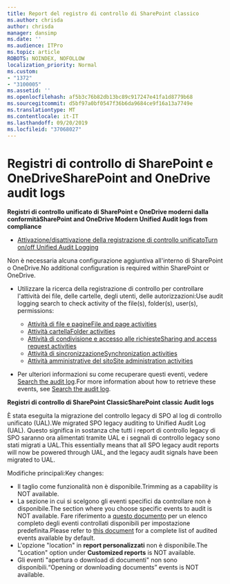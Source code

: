 ```yaml
---
title: Report del registro di controllo di SharePoint classico
ms.author: chrisda
author: chrisda
manager: dansimp
ms.date: ''
ms.audience: ITPro
ms.topic: article
ROBOTS: NOINDEX, NOFOLLOW
localization_priority: Normal
ms.custom:
- "1372"
- "3100005"
ms.assetid: ''
ms.openlocfilehash: af5b3c76b82db13bc89c917247e41fa1d8779b68
ms.sourcegitcommit: d5bf97a0bf0547f36b6da9684ce9f16a13a7749e
ms.translationtype: MT
ms.contentlocale: it-IT
ms.lasthandoff: 09/20/2019
ms.locfileid: "37068027"
---
```

# <a name="sharepoint-and-onedrive-audit-logs"></a><span data-ttu-id="9da3a-102">Registri di controllo di SharePoint e OneDrive</span><span class="sxs-lookup"><span data-stu-id="9da3a-102">SharePoint and OneDrive audit logs</span></span>

<span data-ttu-id="9da3a-103">**Registri di controllo unificato di SharePoint e OneDrive moderni dalla conformità**</span><span class="sxs-lookup"><span data-stu-id="9da3a-103">**SharePoint and OneDrive Modern Unified Audit logs from compliance**</span></span>

- [<span data-ttu-id="9da3a-104">Attivazione/disattivazione della registrazione di controllo unificato</span><span class="sxs-lookup"><span data-stu-id="9da3a-104">Turn on/off Unified Audit Logging</span></span>](https://docs.microsoft.com/office365/securitycompliance/turn-audit-log-search-on-or-off) 

<span data-ttu-id="9da3a-105">Non è necessaria alcuna configurazione aggiuntiva all'interno di SharePoint o OneDrive.</span><span class="sxs-lookup"><span data-stu-id="9da3a-105">No additional configuration is required within SharePoint or OneDrive.</span></span>

- <span data-ttu-id="9da3a-106">Utilizzare la ricerca della registrazione di controllo per controllare l'attività dei file, delle cartelle, degli utenti, delle autorizzazioni:</span><span class="sxs-lookup"><span data-stu-id="9da3a-106">Use audit logging search to check activity of the file(s), folder(s), user(s), permissions:</span></span>

    - [<span data-ttu-id="9da3a-107">Attività di file e pagine</span><span class="sxs-lookup"><span data-stu-id="9da3a-107">File and page activities</span></span>](https://docs.microsoft.com/office365/securitycompliance/search-the-audit-log-in-security-and-compliance)
    - [<span data-ttu-id="9da3a-108">Attività cartella</span><span class="sxs-lookup"><span data-stu-id="9da3a-108">Folder activities</span></span>](https://docs.microsoft.com/office365/securitycompliance/search-the-audit-log-in-security-and-compliance#folder-activities)
    - [<span data-ttu-id="9da3a-109">Attività di condivisione e accesso alle richieste</span><span class="sxs-lookup"><span data-stu-id="9da3a-109">Sharing and access request activities</span></span>](https://docs.microsoft.com/office365/securitycompliance/search-the-audit-log-in-security-and-compliance#sharing-and-access-request-activities)
    - [<span data-ttu-id="9da3a-110">Attività di sincronizzazione</span><span class="sxs-lookup"><span data-stu-id="9da3a-110">Synchronization activities</span></span>](https://docs.microsoft.com/office365/securitycompliance/search-the-audit-log-in-security-and-compliance#synchronization-activities)
    - [<span data-ttu-id="9da3a-111">Attività amministrative del sito</span><span class="sxs-lookup"><span data-stu-id="9da3a-111">Site administration activities</span></span>](https://docs.microsoft.com/office365/securitycompliance/search-the-audit-log-in-security-and-compliance#site-administration-activities)
- <span data-ttu-id="9da3a-112">Per ulteriori informazioni su come recuperare questi eventi, vedere [Search the audit log](https://docs.microsoft.com/office365/securitycompliance/search-the-audit-log-in-security-and-compliance#search-the-audit-log).</span><span class="sxs-lookup"><span data-stu-id="9da3a-112">For more information about how to retrieve these events, see [Search the audit log](https://docs.microsoft.com/office365/securitycompliance/search-the-audit-log-in-security-and-compliance#search-the-audit-log).</span></span>

<span data-ttu-id="9da3a-113">**Registri di controllo di SharePoint Classic**</span><span class="sxs-lookup"><span data-stu-id="9da3a-113">**SharePoint classic Audit logs**</span></span>

<span data-ttu-id="9da3a-114">È stata eseguita la migrazione del controllo legacy di SPO al log di controllo unificato (UAL).</span><span class="sxs-lookup"><span data-stu-id="9da3a-114">We migrated SPO legacy auditing to Unified Audit Log (UAL).</span></span> <span data-ttu-id="9da3a-115">Questo significa in sostanza che tutti i report di controllo legacy di SPO saranno ora alimentati tramite UAL e i segnali di controllo legacy sono stati migrati a UAL.</span><span class="sxs-lookup"><span data-stu-id="9da3a-115">This essentially means that all SPO legacy audit reports will now be powered through UAL, and the legacy audit signals have been migrated to UAL.</span></span>

<span data-ttu-id="9da3a-116">Modifiche principali:</span><span class="sxs-lookup"><span data-stu-id="9da3a-116">Key changes:</span></span>

- <span data-ttu-id="9da3a-117">Il taglio come funzionalità non è disponibile.</span><span class="sxs-lookup"><span data-stu-id="9da3a-117">Trimming as a capability is NOT available.</span></span>
- <span data-ttu-id="9da3a-118">La sezione in cui si scelgono gli eventi specifici da controllare non è disponibile.</span><span class="sxs-lookup"><span data-stu-id="9da3a-118">The section where you choose specific events to audit is NOT available.</span></span> <span data-ttu-id="9da3a-119">Fare riferimento a [questo documento](https://docs.microsoft.com/office365/securitycompliance/search-the-audit-log-in-security-and-compliance) per un elenco completo degli eventi controllati disponibili per impostazione predefinita.</span><span class="sxs-lookup"><span data-stu-id="9da3a-119">Please refer to [this document](https://docs.microsoft.com/office365/securitycompliance/search-the-audit-log-in-security-and-compliance) for a complete list of audited events available by default.</span></span>
- <span data-ttu-id="9da3a-120">L'opzione "location" in **report personalizzati** non è disponibile.</span><span class="sxs-lookup"><span data-stu-id="9da3a-120">The "Location" option under **Customized reports** is NOT available.</span></span> 
- <span data-ttu-id="9da3a-121">Gli eventi "apertura o download di documenti" non sono disponibili.</span><span class="sxs-lookup"><span data-stu-id="9da3a-121">“Opening or downloading documents” events is NOT available.</span></span> 

